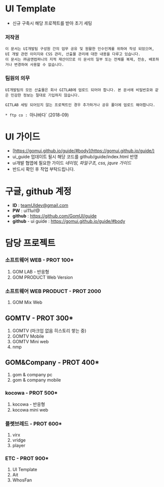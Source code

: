 # UI Template
* 신규 구축시 해당 프로젝트를 받아 초기 세팅

### **저작권**

    이 문서는 UI개발팀 구성원 간의 업무 공유 및 원활한 인수인계를 위하여 작성 되었으며,
    UI 개발 관련 이미지와 CSS 관리, 산출물 관리에 대한 내용을 다루고 있습니다.
    이 문서는 ㈜곰앤컴퍼니의 지적 재산이므로 이 문서의 일부 또는 전체를 복제, 전송, 배포하거나 변경하여 사용할 수 없습니다.

### **팀원의 의무**

    UI개발팀의 모든 산출물은 회사 GITLAB에 업로드 되어야 합니다. 본 문서에 비밀번호와 같은 민감한 정보는 절대로 기입하지 않습니다.

    GITLAB 세팅 되어있지 않는 프로젝트인 경우 추가하거나 공유 폴더에 업로드 해야합니다.


`* ftp co : `아나바다` (2018-09)

# UI 가이드
* [https://gomui.github.io/guide/#body](https://gomui.github.io/guide/)
* ui_guide 업데이트 될시 해당 코드를 github/guide/index.html 반영 
* ui개발 협엽에 필요한 가이드 _네이밍, 파일구조, css, jqure 가이드_
* 반드시 확인 후 작업 부탁드립니다.

# 구글, github 계정
* **ID** : teamUIdev@gmail.com
* **PW** : ui11ui!@
* **github** : https://github.com/GomUI/guide
* **github** - ui guide : https://gomui.github.io/guide/#body

# 담당 프로젝트
### 소프트웨어 WEB - PROT 100*
1. GOM LAB - 반응형 
2. GOM PRODUCT Web Version


### 소프트웨어 WEB PRODUCT - PROT 2000
1. GOM Mix Web

## GOMTV - PROT 300* 
1. GOMTV (마크업 없음 히스토리 쌓는 중)
2. GOMTV Mobile
3. GOMTV Mini web
4. nmp


## GOM&Company - PROT 400* 
1. gom & company pc
2. gom & company mobile

### kocowa - PROT 500*
1. kocowa - 반응형
2. kocowa mini web 


### 플렛브레드 - PROT 600*
1. virx
2. vridge
3. player
 
### ETC - PROT 900*
1. UI Template
2. Ait
3. WhosFan
